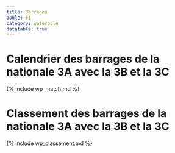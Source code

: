 ```yaml
---
title: Barrages
poule: F1
category: waterpolo
datatable: true
---
```


# Calendrier des barrages de la nationale 3A avec la 3B et la 3C

{% include wp_match.md %}

# Classement  des barrages de la nationale 3A avec la 3B et la 3C

{% include wp_classement.md %}